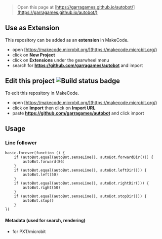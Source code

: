 
> Open this page at [https://garragames.github.io/autobot/](https://garragames.github.io/autobot/)

## Use as Extension

This repository can be added as an **extension** in MakeCode.

* open [https://makecode.microbit.org/](https://makecode.microbit.org/)
* click on **New Project**
* click on **Extensions** under the gearwheel menu
* search for **https://github.com/garragames/autobot** and import

## Edit this project ![Build status badge](https://github.com/garragames/autobot/workflows/MakeCode/badge.svg)

To edit this repository in MakeCode.

* open [https://makecode.microbit.org/](https://makecode.microbit.org/)
* click on **Import** then click on **Import URL**
* paste **https://github.com/garragames/autobot** and click import

## Usage

### Line follower

```blocks
basic.forever(function () {
    if (autoBot.equal(autoBot.senseLine(), autoBot.forwardDir())) {
        autoBot.forward(86)
    }
    if (autoBot.equal(autoBot.senseLine(), autoBot.leftDir())) {
        autoBot.left(50)
    }
    if (autoBot.equal(autoBot.senseLine(), autoBot.rightDir())) {
        autoBot.right(50)
    }
    if (autoBot.equal(autoBot.senseLine(), autoBot.stopDir())) {
        autoBot.stop()
    }
})
```

#### Metadata (used for search, rendering)

* for PXT/microbit
<script src="https://makecode.com/gh-pages-embed.js"></script><script>makeCodeRender("{{ site.makecode.home_url }}", "{{ site.github.owner_name }}/{{ site.github.repository_name }}");</script>
